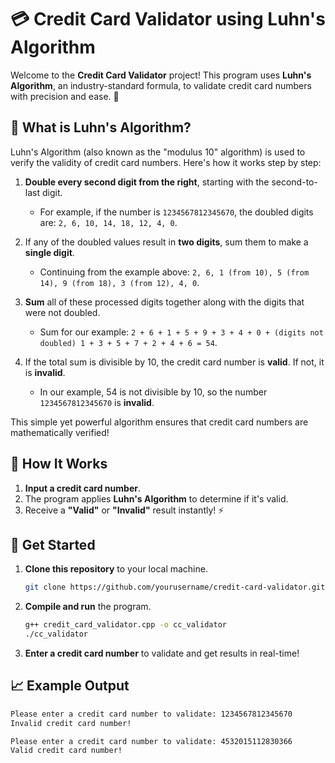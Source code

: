 # 💳 Credit Card Validator using Luhn's Algorithm 

Welcome to the **Credit Card Validator** project! This program uses **Luhn's Algorithm**, an industry-standard formula, to validate credit card numbers with precision and ease. 🚀

## 📘 What is Luhn's Algorithm?
Luhn's Algorithm (also known as the "modulus 10" algorithm) is used to verify the validity of credit card numbers. Here's how it works step by step:

1. **Double every second digit from the right**, starting with the second-to-last digit.
   - For example, if the number is `1234567812345670`, the doubled digits are: `2, 6, 10, 14, 18, 12, 4, 0`.

2. If any of the doubled values result in **two digits**, sum them to make a **single digit**.
   - Continuing from the example above: `2, 6, 1 (from 10), 5 (from 14), 9 (from 18), 3 (from 12), 4, 0`.

3. **Sum** all of these processed digits together along with the digits that were not doubled.
   - Sum for our example: `2 + 6 + 1 + 5 + 9 + 3 + 4 + 0 + (digits not doubled) 1 + 3 + 5 + 7 + 2 + 4 + 6 = 54`.

4. If the total sum is divisible by 10, the credit card number is **valid**. If not, it is **invalid**.
   - In our example, 54 is not divisible by 10, so the number `1234567812345670` is **invalid**.

This simple yet powerful algorithm ensures that credit card numbers are mathematically verified!

## 🎯 How It Works
1. **Input a credit card number**.
2. The program applies **Luhn's Algorithm** to determine if it's valid.
3. Receive a **"Valid"** or **"Invalid"** result instantly! ⚡

## 🚀 Get Started

1. **Clone this repository** to your local machine.
   ```bash
   git clone https://github.com/yourusername/credit-card-validator.git
   ```

2. **Compile and run** the program.
   ```bash
   g++ credit_card_validator.cpp -o cc_validator
   ./cc_validator
   ```

3. **Enter a credit card number** to validate and get results in real-time!

## 📈 Example Output

```bash
Please enter a credit card number to validate: 1234567812345670
Invalid credit card number!

Please enter a credit card number to validate: 4532015112830366
Valid credit card number!
```

